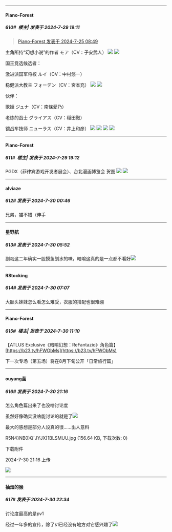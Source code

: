 ﻿
*****

####  Piano-Forest  
##### 610#         楼主| 发表于 2024-7-29 19:11

<blockquote><a href="httphttps://bbs.saraba1st.com/2b/forum.php?mod=redirect&amp;goto=findpost&amp;pid=65689480&amp;ptid=2140224" target="_blank">Piano-Forest 发表于 2024-7-25 08:49</a></blockquote>
主角所持“幻想小说”的作者 モア（CV：子安武人）
<img src="https://p.sda1.dev/18/b074d56d037cfe088fd35e47e001becb/005 _4_.jpg" referrerpolicy="no-referrer">
<img src="https://p.sda1.dev/18/bb6f8b0e73dc3f78eea8d1258bd2e536/012 _2_.jpg" referrerpolicy="no-referrer">

国王竞选候选者：

激进派国军将校 ルイ（CV：中村悠一）

稳健派大教主 フォーデン（CV：宮本充）
<img src="https://p.sda1.dev/18/8d30626a92814e8cb0a54dd56210d83b/003 _3_.jpg" referrerpolicy="no-referrer">
<img src="https://p.sda1.dev/18/88cfdb9be7e07b3bf4b997a1da50e4d4/004 _3_.jpg" referrerpolicy="no-referrer">

伙伴：

歌姫 ジュナ（CV：南條愛乃）

老练的战士 グライアス（CV：稲田徹）

铠战车技师 ニューラス（CV：井上和彦）
<img src="https://p.sda1.dev/18/9152ddbf0a73e821fb9472d6b1139295/006 _4_.jpg" referrerpolicy="no-referrer">
<img src="https://p.sda1.dev/18/b1f71db56a38e57b6dbb421418d3a10f/014 _1_.jpg" referrerpolicy="no-referrer">
<img src="https://p.sda1.dev/18/cde21c251d9db145e4c39f5628c09146/009 _2_.jpg" referrerpolicy="no-referrer">
<img src="https://p.sda1.dev/18/2e101deb3a6f447b47866833e9c433b8/012 _1_.jpg" referrerpolicy="no-referrer">

*****

####  Piano-Forest  
##### 611#         楼主| 发表于 2024-7-29 19:12

PGDX（菲律宾游戏开发者展会）、台北漫画博览会 贺图
<img src="https://p.sda1.dev/18/1c6bfbe9a722d8b3c21304b49c7c9f78/20240729_191143.jpg" referrerpolicy="no-referrer">
<img src="https://p.sda1.dev/18/0c4a37f41173872a3fde4f5a4c92c861/20240729_191146.jpg" referrerpolicy="no-referrer">


*****

####  alviaze  
##### 612#       发表于 2024-7-30 00:46

兄弟，猫不错（伸手


*****

####  星野航  
##### 613#       发表于 2024-7-30 05:52

副岛这二年确实一股摸鱼划水的味，暗喻这真的是一点都不看好<img src="https://static.saraba1st.com/image/smiley/face2017/049.png" referrerpolicy="no-referrer">


*****

####  RStocking  
##### 614#       发表于 2024-7-30 07:07

大额头妹妹怎么看怎么难受，衣服的搭配也很难绷


*****

####  Piano-Forest  
##### 615#         楼主| 发表于 2024-7-30 11:10

【ATLUS Exclusive《暗喻幻想：ReFantazio》角色篇】 
[https://b23.tv/hFWObMs](https://b23.tv/hFWObMs)

下一次专场（第五场）将在8月下旬公开「日常旅行篇」


*****

####  ouyang菌  
##### 616#       发表于 2024-7-30 21:16

怎么角色篇出来了也没啥讨论度

虽然好像确实没啥能讨论的就是了<img src="https://static.saraba1st.com/image/smiley/face2017/067.png" referrerpolicy="no-referrer">

最大的感想是部分人设真的很......出人意料

R5N4}NB0)Q`JYJX)1BLSMUU.jpg
(156.64 KB, 下载次数: 0)

下载附件

2024-7-30 21:16 上传

<img src="https://img.saraba1st.com/forum/202407/30/211641u1k7ololk60do71b.jpg" referrerpolicy="no-referrer">


*****

####  抽烟的猴  
##### 617#       发表于 2024-7-30 22:34

讨论度最高的是pv1

经过一年多的宣传，除了s1已经没有地方对它感兴趣了<img src="https://static.saraba1st.com/image/smiley/face2017/245.png" referrerpolicy="no-referrer">

